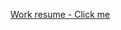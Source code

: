  <a href="https://docs.google.com/document/d/1SmnA54yg_mDS9w6WQiZtrgshIh2PXLT-3lVM7uwhDxU/edit?format=pdf" >Work resume - Click me</a>
